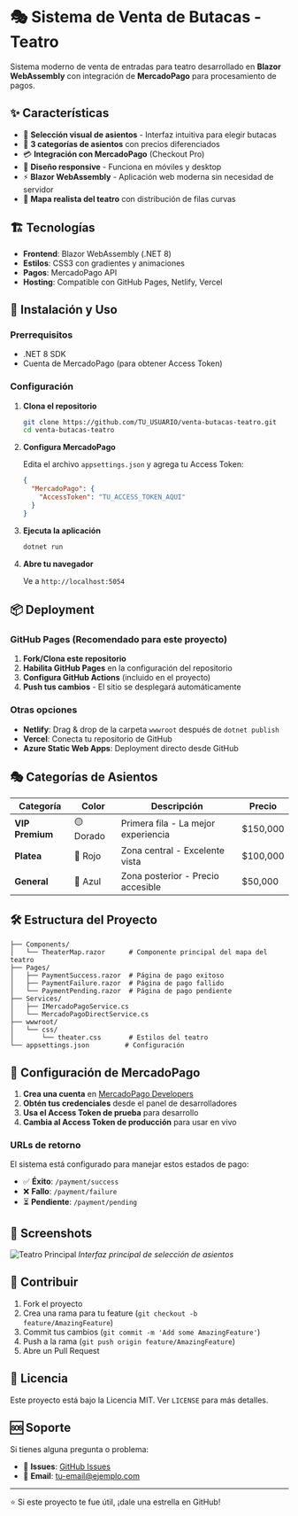 # 🎭 Sistema de Venta de Butacas - Teatro

Sistema moderno de venta de entradas para teatro desarrollado en **Blazor WebAssembly** con integración de **MercadoPago** para procesamiento de pagos.

## ✨ Características

- 🎯 **Selección visual de asientos** - Interfaz intuitiva para elegir butacas
- 🎨 **3 categorías de asientos** con precios diferenciados
- 💳 **Integración con MercadoPago** (Checkout Pro)
- 📱 **Diseño responsive** - Funciona en móviles y desktop
- ⚡ **Blazor WebAssembly** - Aplicación web moderna sin necesidad de servidor
- 🎪 **Mapa realista del teatro** con distribución de filas curvas

## 🏗️ Tecnologías

- **Frontend**: Blazor WebAssembly (.NET 8)
- **Estilos**: CSS3 con gradientes y animaciones
- **Pagos**: MercadoPago API
- **Hosting**: Compatible con GitHub Pages, Netlify, Vercel

## 🚀 Instalación y Uso

### Prerrequisitos
- .NET 8 SDK
- Cuenta de MercadoPago (para obtener Access Token)

### Configuración

1. **Clona el repositorio**
   ```bash
   git clone https://github.com/TU_USUARIO/venta-butacas-teatro.git
   cd venta-butacas-teatro
   ```

2. **Configura MercadoPago**
   
   Edita el archivo `appsettings.json` y agrega tu Access Token:
   ```json
   {
     "MercadoPago": {
       "AccessToken": "TU_ACCESS_TOKEN_AQUI"
     }
   }
   ```

3. **Ejecuta la aplicación**
   ```bash
   dotnet run
   ```

4. **Abre tu navegador**
   
   Ve a `http://localhost:5054`

## 📦 Deployment

### GitHub Pages (Recomendado para este proyecto)

1. **Fork/Clona este repositorio**
2. **Habilita GitHub Pages** en la configuración del repositorio
3. **Configura GitHub Actions** (incluido en el proyecto)
4. **Push tus cambios** - El sitio se desplegará automáticamente

### Otras opciones
- **Netlify**: Drag & drop de la carpeta `wwwroot` después de `dotnet publish`
- **Vercel**: Conecta tu repositorio de GitHub
- **Azure Static Web Apps**: Deployment directo desde GitHub

## 🎭 Categorías de Asientos

| Categoría | Color | Descripción | Precio |
|-----------|-------|-------------|---------|
| **VIP Premium** | 🟡 Dorado | Primera fila - La mejor experiencia | $150,000 |
| **Platea** | 🔴 Rojo | Zona central - Excelente vista | $100,000 |
| **General** | 🔵 Azul | Zona posterior - Precio accesible | $50,000 |

## 🛠️ Estructura del Proyecto

```
├── Components/
│   └── TheaterMap.razor      # Componente principal del mapa del teatro
├── Pages/
│   ├── PaymentSuccess.razor  # Página de pago exitoso
│   ├── PaymentFailure.razor  # Página de pago fallido
│   └── PaymentPending.razor  # Página de pago pendiente
├── Services/
│   ├── IMercadoPagoService.cs
│   └── MercadoPagoDirectService.cs
├── wwwroot/
│   └── css/
│       └── theater.css       # Estilos del teatro
└── appsettings.json         # Configuración
```

## 🔧 Configuración de MercadoPago

1. **Crea una cuenta** en [MercadoPago Developers](https://www.mercadopago.com.ar/developers)
2. **Obtén tus credenciales** desde el panel de desarrolladores
3. **Usa el Access Token de prueba** para desarrollo
4. **Cambia al Access Token de producción** para usar en vivo

### URLs de retorno
El sistema está configurado para manejar estos estados de pago:
- ✅ **Éxito**: `/payment/success`
- ❌ **Fallo**: `/payment/failure`
- ⏳ **Pendiente**: `/payment/pending`

## 📱 Screenshots

![Teatro Principal](screenshot-teatro.png)
*Interfaz principal de selección de asientos*

## 🤝 Contribuir

1. Fork el proyecto
2. Crea una rama para tu feature (`git checkout -b feature/AmazingFeature`)
3. Commit tus cambios (`git commit -m 'Add some AmazingFeature'`)
4. Push a la rama (`git push origin feature/AmazingFeature`)
5. Abre un Pull Request

## 📄 Licencia

Este proyecto está bajo la Licencia MIT. Ver `LICENSE` para más detalles.

## 🆘 Soporte

Si tienes alguna pregunta o problema:
- 🐛 **Issues**: [GitHub Issues](https://github.com/TU_USUARIO/venta-butacas-teatro/issues)
- 📧 **Email**: tu-email@ejemplo.com

---

⭐ Si este proyecto te fue útil, ¡dale una estrella en GitHub!
